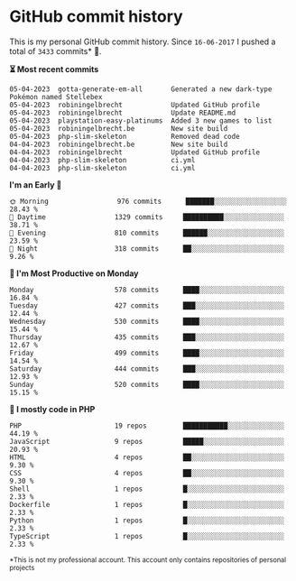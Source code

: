 # GitHub commit history
This is my personal GitHub commit history. Since <!--START_SECTION:first-commit-date-->`16-06-2017`<!--END_SECTION:first-commit-date--> I pushed a total of <!--START_SECTION:total-commit-count-->`3433`<!--END_SECTION:total-commit-count--> commits* 🎉.

<!--START_SECTION:most-recent-commits-->
**⏳ Most recent commits**
                                        
```text
05-04-2023  gotta-generate-em-all       Generated a new dark-type Pokémon named Stellebex
05-04-2023  robiningelbrecht            Updated GitHub profile
05-04-2023  robiningelbrecht            Update README.md
05-04-2023  playstation-easy-platinums  Added 3 new games to list
05-04-2023  robiningelbrecht.be         New site build
05-04-2023  php-slim-skeleton           Removed dead code
04-04-2023  robiningelbrecht.be         New site build
04-04-2023  robiningelbrecht            Updated GitHub profile
04-04-2023  php-slim-skeleton           ci.yml
04-04-2023  php-slim-skeleton           ci.yml
```
<!--END_SECTION:most-recent-commits-->  

<!--START_SECTION:commits-per-day-time-->
**I&#039;m an Early 🐤**

```text
🌞 Morning                 976 commits      ███████░░░░░░░░░░░░░░░░░░   28.43 %
🌆 Daytime                 1329 commits     ██████████░░░░░░░░░░░░░░░   38.71 %
🌃 Evening                 810 commits      ██████░░░░░░░░░░░░░░░░░░░   23.59 %
🌙 Night                   318 commits      ██░░░░░░░░░░░░░░░░░░░░░░░   9.26 %
```
<!--END_SECTION:commits-per-day-time-->  

<!--START_SECTION:commits-per-weekday-->
**📅 I&#039;m Most Productive on Monday**

```text
Monday                    578 commits      ████░░░░░░░░░░░░░░░░░░░░░   16.84 %
Tuesday                   427 commits      ███░░░░░░░░░░░░░░░░░░░░░░   12.44 %
Wednesday                 530 commits      ████░░░░░░░░░░░░░░░░░░░░░   15.44 %
Thursday                  435 commits      ███░░░░░░░░░░░░░░░░░░░░░░   12.67 %
Friday                    499 commits      ████░░░░░░░░░░░░░░░░░░░░░   14.54 %
Saturday                  444 commits      ███░░░░░░░░░░░░░░░░░░░░░░   12.93 %
Sunday                    520 commits      ████░░░░░░░░░░░░░░░░░░░░░   15.15 %
```
<!--END_SECTION:commits-per-weekday-->  

<!--START_SECTION:repos-per-language-->
**💬 I mostly code in PHP**

```text
PHP                       19 repos         ███████████░░░░░░░░░░░░░░   44.19 %
JavaScript                9 repos          █████░░░░░░░░░░░░░░░░░░░░   20.93 %
HTML                      4 repos          ██░░░░░░░░░░░░░░░░░░░░░░░   9.30 %
CSS                       4 repos          ██░░░░░░░░░░░░░░░░░░░░░░░   9.30 %
Shell                     1 repos          █░░░░░░░░░░░░░░░░░░░░░░░░   2.33 %
Dockerfile                1 repos          █░░░░░░░░░░░░░░░░░░░░░░░░   2.33 %
Python                    1 repos          █░░░░░░░░░░░░░░░░░░░░░░░░   2.33 %
TypeScript                1 repos          █░░░░░░░░░░░░░░░░░░░░░░░░   2.33 %
```
<!--END_SECTION:repos-per-language-->  

<sub>*This is not my professional account. This account only contains repositories of personal projects</sub>
